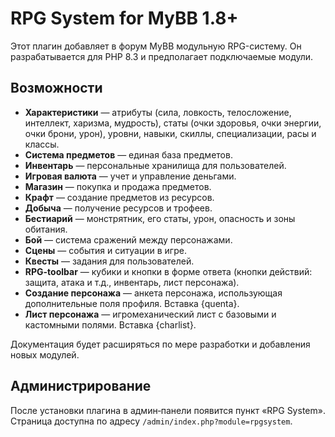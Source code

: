 # RPG System for MyBB 1.8+

Этот плагин добавляет в форум MyBB модульную RPG-систему. Он разрабатывается для PHP 8.3 и предполагает подключаемые модули.

## Возможности

- **Характеристики** — атрибуты (сила, ловкость, телосложение, интеллект,
  харизма, мудрость), статы (очки здоровья, очки энергии, очки брони, урон),
  уровни, навыки, скиллы, специализации, расы и классы.
- **Система предметов** — единая база предметов.
- **Инвентарь** — персональные хранилища для пользователей.
- **Игровая валюта** — учет и управление деньгами.
- **Магазин** — покупка и продажа предметов.
- **Крафт** — создание предметов из ресурсов.
- **Добыча** — получение ресурсов и трофеев.
- **Бестиарий** — монстрятник, его статы, урон, опасность и зоны обитания.
- **Бой** — система сражений между персонажами.
- **Сцены** — события и ситуации в игре.
- **Квесты** — задания для пользователей.
- **RPG-toolbar** — кубики и кнопки в форме ответа (кнопки действий: защита, атака и т.д., инвентарь, лист персонажа).
- **Создание персонажа** — анкета персонажа, использующая дополнительные поля профиля. Вставка {quenta}.
- **Лист персонажа** — игромеханический лист с базовыми и кастомными полями. Вставка {charlist}.

Документация будет расширяться по мере разработки и добавления новых модулей.

## Администрирование

После установки плагина в админ‑панели появится пункт «RPG System». Страница
доступна по адресу `/admin/index.php?module=rpgsystem`.
